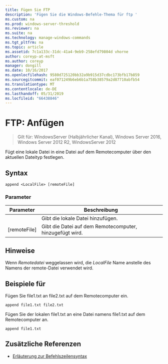 ```yaml
---
title: Fügen Sie FTP
description: 'Fügen Sie die Windows-Befehle-Thema für ftp '
ms.custom: na
ms.prod: windows-server-threshold
ms.reviewer: na
ms.suite: na
ms.technology: manage-windows-commands
ms.tgt_pltfrm: na
ms.topic: article
ms.assetid: 7c1a133c-31dc-41a4-9eb9-258efd79804d vhorne
author: coreyp-at-msft
ms.author: coreyp
manager: dongill
ms.date: 10/16/2017
ms.openlocfilehash: 9580d725120bb32a9b915d37cdbc173bfb17b859
ms.sourcegitcommit: eaf071249b6eb6b1a758b38579a2d87710abfb54
ms.translationtype: MT
ms.contentlocale: de-DE
ms.lasthandoff: 05/31/2019
ms.locfileid: "66438846"
---
```

# <a name="ftp-append"></a>FTP: Anfügen

>Gilt für: WindowsServer (Halbjährlicher Kanal), Windows Server 2016, Windows Server 2012 R2, WindowsServer 2012

Fügt eine lokale Datei in eine Datei auf dem Remotecomputer über den aktuellen Dateityp festlegen.   
## <a name="syntax"></a>Syntax  
```  
append <LocalFile> [remoteFile]  
```  
### <a name="parameters"></a>Parameter  

|  Parameter   |                               Beschreibung                                |
|--------------|--------------------------------------------------------------------------|
| <LocalFile>  |                     Gibt die lokale Datei hinzufügen.                     |
| [remoteFile] | Gibt die Datei auf dem Remotecomputer, <LocalFile> hinzugefügt wird. |

## <a name="remarks"></a>Hinweise  
Wenn *Remotedatei* weggelassen wird, die *LocalFile* Name anstelle des Namens der remote-Datei verwendet wird.  
## <a name="BKMK_Examples"></a>Beispiele für  
Fügen Sie file1.txt an file2.txt auf dem Remotecomputer ein.  
```  
append file1.txt file2.txt  
```  
Fügen Sie der lokalen file1.txt an eine Datei namens file1.txt auf dem Remotecomputer an.  
```  
append file1.txt  
```  
## <a name="additional-references"></a>Zusätzliche Referenzen  
-   [Erläuterung zur Befehlszeilensyntax](command-line-syntax-key.md)  
